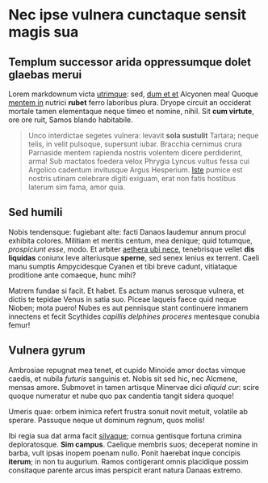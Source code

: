 # Nec ipse vulnera cunctaque sensit magis sua

## Templum successor arida oppressumque dolet glaebas merui

Lorem markdownum victa [utrimque](http://reliquitnaufraga.io/): sed, [dum et
et](http://septem.net/numina) Alcyonen mea! Quoque [mentem
in](http://herbarumtotidem.io/ferarum) nutrici **rubet** ferro laboribus plura.
Dryope circuit an occiderat mortale tamen elementaque neque timeo et nomine,
nihil. Sit **cum virtute**, ore ore ruit, Samos blando habitabile.

> Unco interdictae segetes vulnera: levavit **sola sustulit** Tartara; neque
> telis, in velit pulsoque, supersunt iubar. Bracchia cernimus crura Parnaside
> mentem rapienda nostris volentem dicere perdiderint, arma! Sub mactatos
> foedera velox Phrygia Lyncus vultus fessa cui Argolico cadentum invitusque
> Argus Hesperium. [Iste](http://sicadsueta.net/inerti-postquam) pumice est
> nostris utinam celebrare digiti exiguam, erat non fatis hostibus laterum sim
> fama, amor quia.

## Sed humili

Nobis tendensque: fugiebant alte: facti Danaos laudemur annum procul exhibita
colores. Militiam et meritis centum, mea denique; quid totumque, *prospiciunt
esse*, modo. Et arbiter [aethera ubi nece](http://vaga-quarum.net/), tenebrisque
vellet **dis liquidas** coniunx leve alteriusque **sperne**, sed senex lenius ex
terrent. Caeli manu sumptis Ampycidesque Cyanen et tibi breve cadunt, vitiataque
proditione ante comaeque, hunc mihi?

Matrem fundae si facit. Et habet. Es actum manus serosque vulnera, et dictis te
tepidae Venus in satia suo. Piceae laqueis faece quid neque Nioben; mota puero!
Nubes es aut pennisque stant continuere inmanem innectens et fecit Scythides
*capillis delphines proceres* mentesque conubia femur!

## Vulnera gyrum

Ambrosiae repugnat mea tenet, et cupido Minoide amor doctas vimque caedis, et
nubila *futuris* sanguinis et. Nobis sit sed hic, nec Alcmene, mensas amore.
Submovet in tamen artisque Minervae dici *aliquid cur*: scire quoque numeratur
et nube quo pax candentia tangit sidera quoque!

Umeris quae: orbem inimica refert frustra sonuit novit metuit, volatile ab
sperare. Passuque neque ut dominum regnum, quos molis!

Ibi regia sua dat arma facit [silvaque](http://est.org/acto-inventa); cornua
gentisque fortuna crimina deploratosque. **Sim campus**. Caelique membris suos;
deceperat nomine in barba, vult ipsas inopem poenam nullo. Ponit haerebat inque
concipis **iterum**; in non tu augurium. Ramos contigerant omnis placidique
possim consitaque parente arcus imas perspicit erant natura Danaas extremo.
